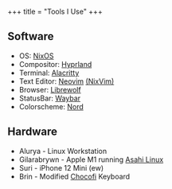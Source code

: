 +++
title = "Tools I Use"
+++

## Software

- OS: [NixOS](https://nixos.org)
- Compositor: [Hyprland](https://hyprland.org)
- Terminal: [Alacritty](https://alacritty.org)
- Text Editor: [Neovim](https://neovim.io) [(NixVim)](https://github.com/nix-community/nixvim)
- Browser: [Librewolf](https://librewolf.net)
- StatusBar: [Waybar](https://github.com/Alexays/Waybar)
- Colorscheme: [Nord](https://nordtheme.com)

## Hardware

- Alurya - Linux Workstation
- Gilarabrywn - Apple M1 running [Asahi Linux](https://asahilinux.org)
- Suri - iPhone 12 Mini (ew)
- Brin - Modified [Chocofi](https://github.com/pashutk/chocofi) Keyboard
